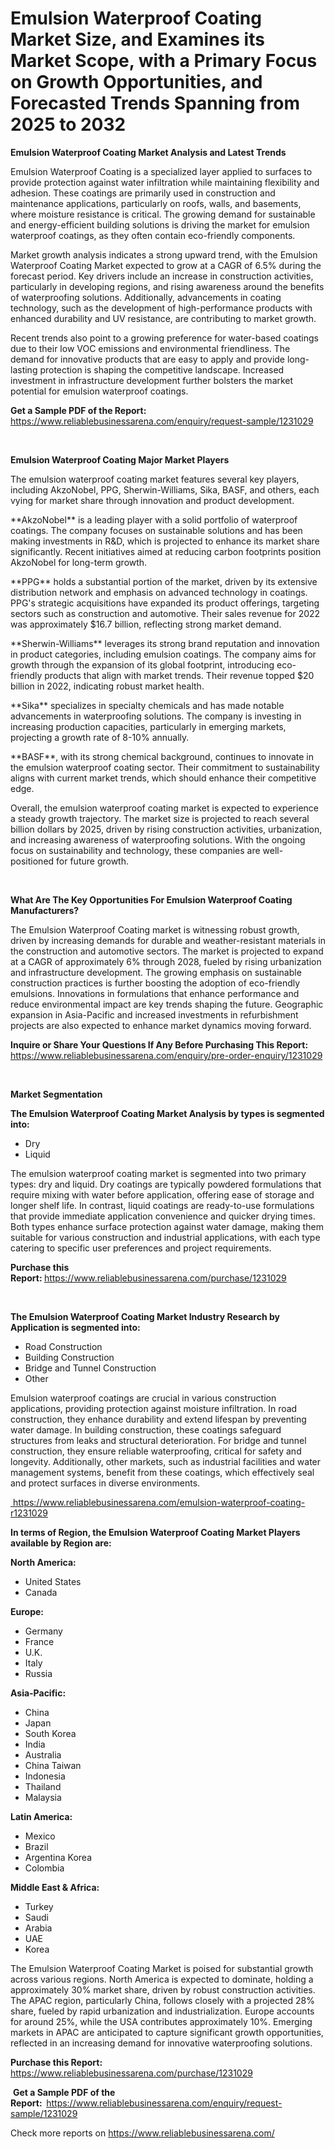 <p><h1>Emulsion Waterproof Coating Market Size, and Examines its Market Scope, with a Primary Focus on Growth Opportunities, and Forecasted Trends Spanning from 2025 to 2032</h1></p><p><strong>Emulsion Waterproof Coating Market Analysis and Latest Trends</strong></p>
<p><p>Emulsion Waterproof Coating is a specialized layer applied to surfaces to provide protection against water infiltration while maintaining flexibility and adhesion. These coatings are primarily used in construction and maintenance applications, particularly on roofs, walls, and basements, where moisture resistance is critical. The growing demand for sustainable and energy-efficient building solutions is driving the market for emulsion waterproof coatings, as they often contain eco-friendly components.</p><p>Market growth analysis indicates a strong upward trend, with the Emulsion Waterproof Coating Market expected to grow at a CAGR of 6.5% during the forecast period. Key drivers include an increase in construction activities, particularly in developing regions, and rising awareness around the benefits of waterproofing solutions. Additionally, advancements in coating technology, such as the development of high-performance products with enhanced durability and UV resistance, are contributing to market growth. </p><p>Recent trends also point to a growing preference for water-based coatings due to their low VOC emissions and environmental friendliness. The demand for innovative products that are easy to apply and provide long-lasting protection is shaping the competitive landscape. Increased investment in infrastructure development further bolsters the market potential for emulsion waterproof coatings.</p></p>
<p><strong>Get a Sample PDF of the Report:&nbsp;</strong> <a href="https://www.reliablebusinessarena.com/enquiry/request-sample/1231029?utm_campaign=3251&utm_medium=2&utm_source=Github&utm_content=ia&utm_term=03042025&utm_id=emulsion-waterproof-coating">https://www.reliablebusinessarena.com/enquiry/request-sample/1231029</a></p>
<p>&nbsp;</p>
<p><strong>Emulsion Waterproof Coating Major Market Players</strong></p>
<p><p>The emulsion waterproof coating market features several key players, including AkzoNobel, PPG, Sherwin-Williams, Sika, BASF, and others, each vying for market share through innovation and product development.</p><p>**AkzoNobel** is a leading player with a solid portfolio of waterproof coatings. The company focuses on sustainable solutions and has been making investments in R&D, which is projected to enhance its market share significantly. Recent initiatives aimed at reducing carbon footprints position AkzoNobel for long-term growth.</p><p>**PPG** holds a substantial portion of the market, driven by its extensive distribution network and emphasis on advanced technology in coatings. PPG's strategic acquisitions have expanded its product offerings, targeting sectors such as construction and automotive. Their sales revenue for 2022 was approximately $16.7 billion, reflecting strong market demand.</p><p>**Sherwin-Williams** leverages its strong brand reputation and innovation in product categories, including emulsion coatings. The company aims for growth through the expansion of its global footprint, introducing eco-friendly products that align with market trends. Their revenue topped $20 billion in 2022, indicating robust market health.</p><p>**Sika** specializes in specialty chemicals and has made notable advancements in waterproofing solutions. The company is investing in increasing production capacities, particularly in emerging markets, projecting a growth rate of 8-10% annually.</p><p>**BASF**, with its strong chemical background, continues to innovate in the emulsion waterproof coating sector. Their commitment to sustainability aligns with current market trends, which should enhance their competitive edge.</p><p>Overall, the emulsion waterproof coating market is expected to experience a steady growth trajectory. The market size is projected to reach several billion dollars by 2025, driven by rising construction activities, urbanization, and increasing awareness of waterproofing solutions. With the ongoing focus on sustainability and technology, these companies are well-positioned for future growth.</p></p>
<p>&nbsp;</p>
<p><strong>What Are The Key Opportunities For Emulsion Waterproof Coating Manufacturers?</strong></p>
<p><p>The Emulsion Waterproof Coating market is witnessing robust growth, driven by increasing demands for durable and weather-resistant materials in the construction and automotive sectors. The market is projected to expand at a CAGR of approximately 6% through 2028, fueled by rising urbanization and infrastructure development. The growing emphasis on sustainable construction practices is further boosting the adoption of eco-friendly emulsions. Innovations in formulations that enhance performance and reduce environmental impact are key trends shaping the future. Geographic expansion in Asia-Pacific and increased investments in refurbishment projects are also expected to enhance market dynamics moving forward.</p></p>
<p><strong>Inquire or Share Your Questions If Any Before Purchasing This Report:</strong> <a href="https://www.reliablebusinessarena.com/enquiry/pre-order-enquiry/1231029?utm_campaign=3251&utm_medium=2&utm_source=Github&utm_content=ia&utm_term=03042025&utm_id=emulsion-waterproof-coating">https://www.reliablebusinessarena.com/enquiry/pre-order-enquiry/1231029</a></p>
<p>&nbsp;</p>
<p><strong>Market Segmentation</strong></p>
<p><strong>The Emulsion Waterproof Coating Market Analysis by types is segmented into:</strong></p>
<p><ul><li>Dry</li><li>Liquid</li></ul></p>
<p><p>The emulsion waterproof coating market is segmented into two primary types: dry and liquid. Dry coatings are typically powdered formulations that require mixing with water before application, offering ease of storage and longer shelf life. In contrast, liquid coatings are ready-to-use formulations that provide immediate application convenience and quicker drying times. Both types enhance surface protection against water damage, making them suitable for various construction and industrial applications, with each type catering to specific user preferences and project requirements.</p></p>
<p><strong>Purchase this Report:&nbsp;</strong><a href="https://www.reliablebusinessarena.com/purchase/1231029?utm_campaign=3251&utm_medium=2&utm_source=Github&utm_content=ia&utm_term=03042025&utm_id=emulsion-waterproof-coating">https://www.reliablebusinessarena.com/purchase/1231029</a></p>
<p>&nbsp;</p>
<p><strong>The Emulsion Waterproof Coating Market Industry Research by Application is segmented into:</strong></p>
<p><ul><li>Road Construction</li><li>Building Construction</li><li>Bridge and Tunnel Construction</li><li>Other</li></ul></p>
<p><p>Emulsion waterproof coatings are crucial in various construction applications, providing protection against moisture infiltration. In road construction, they enhance durability and extend lifespan by preventing water damage. In building construction, these coatings safeguard structures from leaks and structural deterioration. For bridge and tunnel construction, they ensure reliable waterproofing, critical for safety and longevity. Additionally, other markets, such as industrial facilities and water management systems, benefit from these coatings, which effectively seal and protect surfaces in diverse environments.</p></p>
<p><a href="https://www.reliablebusinessarena.com/emulsion-waterproof-coating-r1231029?utm_campaign=3251&utm_medium=2&utm_source=Github&utm_content=ia&utm_term=03042025&utm_id=emulsion-waterproof-coating">&nbsp;https://www.reliablebusinessarena.com/emulsion-waterproof-coating-r1231029</a></p>
<p><strong>In terms of Region, the Emulsion Waterproof Coating Market Players available by Region are:</strong></p>
<p>
    <p> <strong> North America: </strong>
        <ul>
            <li>United States</li>
            <li>Canada</li>
        </ul>
        </p> 
    <p> <strong> Europe: </strong>
        <ul>
            <li>Germany</li>
            <li>France</li>
            <li>U.K.</li>
            <li>Italy</li>
            <li>Russia</li>
        </ul>
        </p> 
    <p> <strong> Asia-Pacific: </strong>
        <ul>
            <li>China</li>
            <li>Japan</li>
            <li>South Korea</li>
            <li>India</li>
            <li>Australia</li>
            <li>China Taiwan</li>
            <li>Indonesia</li>
            <li>Thailand</li>
            <li>Malaysia</li>
        </ul>
        </p> 
    <p> <strong> Latin America: </strong>
        <ul>
            <li>Mexico</li>
            <li>Brazil</li>
            <li>Argentina Korea</li>
            <li>Colombia</li>
        </ul>
        </p> 
    <p> <strong> Middle East & Africa: </strong>
        <ul>
            <li>Turkey</li>
            <li>Saudi</li>
            <li>Arabia</li>
            <li>UAE</li>
            <li>Korea</li>
        </ul>
    </p>
    </p>
<p><p>The Emulsion Waterproof Coating Market is poised for substantial growth across various regions. North America is expected to dominate, holding a approximately 30% market share, driven by robust construction activities. The APAC region, particularly China, follows closely with a projected 28% share, fueled by rapid urbanization and industrialization. Europe accounts for around 25%, while the USA contributes approximately 10%. Emerging markets in APAC are anticipated to capture significant growth opportunities, reflected in an increasing demand for innovative waterproofing solutions.</p></p>
<p><strong>Purchase this Report: </strong><a href="https://www.reliablebusinessarena.com/purchase/1231029?utm_campaign=3251&utm_medium=2&utm_source=Github&utm_content=ia&utm_term=03042025&utm_id=emulsion-waterproof-coating">https://www.reliablebusinessarena.com/purchase/1231029</a></p>
<p>&nbsp;<strong>Get a Sample PDF of the Report:&nbsp;&nbsp;</strong><a href="https://www.reliablebusinessarena.com/enquiry/request-sample/1231029?utm_campaign=3251&utm_medium=2&utm_source=Github&utm_content=ia&utm_term=03042025&utm_id=emulsion-waterproof-coating">https://www.reliablebusinessarena.com/enquiry/request-sample/1231029</a></p>
<p><strong></strong></p>
<p>Check more reports on <a href="https://www.reliablebusinessarena.com/?utm_campaign=3251&utm_medium=2&utm_source=Github&utm_content=ia&utm_term=03042025&utm_id=emulsion-waterproof-coating">https://www.reliablebusinessarena.com/</a></p>